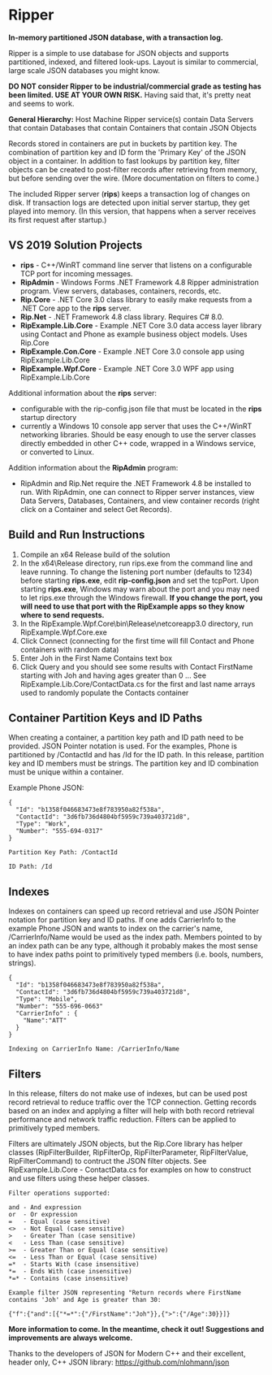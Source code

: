 # Ripper
**In-memory partitioned JSON database, with a transaction log.**

Ripper is a simple to use database for JSON objects and supports partitioned, indexed, and filtered look-ups.
Layout is similar to commercial, large scale JSON databases you might know.

**DO NOT consider Ripper to be industrial/commercial grade as testing has been limited. USE AT YOUR OWN RISK.**
Having said that, it's pretty neat and seems to work.

**General Hierarchy:** Host Machine Ripper service(s) contain Data Servers that contain Databases that contain Containers that contain JSON Objects

Records stored in containers are put in buckets by partition key. The combination of partition key and ID form the 'Primary Key' of the JSON object in a container.
In addition to fast lookups by partition key, filter objects can be created to post-filter records after retrieving from memory, but before sending over the wire.
(More documentation on filters to come.)

The included Ripper server (**rips**) keeps a transaction log of changes on disk. 
If transaction logs are detected upon initial server startup, they get played into memory. (In this version, that happens when a server receives its first request after startup.)

## VS 2019 Solution Projects
* **rips** - C++/WinRT command line server that listens on a configurable TCP port for incoming messages.
* **RipAdmin** - Windows Forms .NET Framework 4.8 Ripper administration program. View servers, databases, containers, records, etc.
* **Rip.Core** - .NET Core 3.0 class library to easily make requests from a .NET Core app to the **rips** server.
* **Rip.Net** - .NET Framework 4.8 class library. Requires C# 8.0.
* **RipExample.Lib.Core** - Example .NET Core 3.0 data access layer library using Contact and Phone as example business object models. Uses Rip.Core
* **RipExample.Con.Core** - Example .NET Core 3.0 console app using RipExample.Lib.Core
* **RipExample.Wpf.Core** - Example .NET Core 3.0 WPF app using RipExample.Lib.Core

Additional information about the **rips** server:
* configurable with the rip-config.json file that must be located in the **rips** startup directory
* currently a Windows 10 console app server that uses the C++/WinRT networking libraries. Should be easy enough to use the server classes directly embedded in other C++ code, wrapped in a Windows service, or converted to Linux.

Addition information about the **RipAdmin** program:
* RipAdmin and Rip.Net require the .NET Framework 4.8 be installed to run. With RipAdmin, one can connect to Ripper server instances, view Data Servers, Databases, Containers, and view container records (right click on a Container and select Get Records).

## Build and Run Instructions
1. Compile an x64 Release build of the solution
2. In the x64\Release directory, run rips.exe from the command line and leave running.  To change the listening port number (defaults to 1234) before starting **rips.exe**, edit **rip-config.json** and set the tcpPort.  Upon starting **rips.exe**, Windows may warn about the port and you may need to let rips.exe through the Windows firewall. **If you change the port, you will need to use that port with the RipExample apps so they know where to send requests.**
3. In the RipExample.Wpf.Core\bin\Release\netcoreapp3.0 directory, run RipExample.Wpf.Core.exe
4. Click Connect (connecting for the first time will fill Contact and Phone containers with random data)
5. Enter Joh in the First Name Contains text box
6. Click Query and you should see some results with Contact FirstName starting with Joh and having ages greater than 0
... See RipExample.Lib.Core/ContactData.cs for the first and last name arrays used to randomly populate the Contacts container

## Container Partition Keys and ID Paths
When creating a container, a partition key path and ID path need to be provided. JSON Pointer notation is used. For the examples, Phone is partitioned by /ContactId and has /Id for the ID path. In this release, partition key and ID members must be strings. The partition key and ID combination must be unique within a container.

Example Phone JSON: 

```
{
  "Id": "b1358f046683473e8f783950a82f538a",
  "ContactId": "3d6fb736d4804bf5959c739a403721d8",
  "Type": "Work",
  "Number": "555-694-0317"
}

Partition Key Path: /ContactId

ID Path: /Id
```

## Indexes
Indexes on containers can speed up record retrieval and use JSON Pointer notation for partition key and ID paths. If one adds CarrierInfo to the example Phone JSON and wants to index on the carrier's name, /CarrierInfo/Name would be used as the index path. Members pointed to by an index path can be any type, although it probably makes the most sense to have index paths point to primitively typed members (i.e. bools, numbers, strings).

```
{
  "Id": "b1358f046683473e8f783950a82f538a",
  "ContactId": "3d6fb736d4804bf5959c739a403721d8",
  "Type": "Mobile",
  "Number": "555-696-0663"
  "CarrierInfo" : {
    "Name":"ATT"
  }
}

Indexing on CarrierInfo Name: /CarrierInfo/Name
```

## Filters
In this release, filters do not make use of indexes, but can be used post record retrieval to reduce traffic over the TCP connection. Getting records based on an index and applying a filter will help with both record retrieval performance and network traffic reduction. Filters can be applied to primitively typed members.

Filters are ultimately JSON objects, but the Rip.Core library has helper classes (RipFilterBuilder, RipFilterOp, RipFilterParameter, RipFilterValue, RipFilterCommand) to contruct the JSON filter objects. See RipExample.Lib.Core - ContactData.cs for examples on how to construct and use filters using these helper classes.

```
Filter operations supported:

and - And expression
or  - Or expression
=   - Equal (case sensitive)
<>  - Not Equal (case sensitive)
>   - Greater Than (case sensitive)
<   - Less Than (case sensitive)
>=  - Greater Than or Equal (case sensitive)
<=  - Less Than or Equal (case sensitive)
=*  - Starts With (case insensitive)
*=  - Ends With (case insensitive)
*=* - Contains (case insensitive)

Example filter JSON representing "Return records where FirstName contains 'Joh' and Age is greater than 30:

{"f":{"and":[{"*=*":{"/FirstName":"Joh"}},{">":{"/Age":30}}]}
```



**More information to come. In the meantime, check it out! Suggestions and improvements are always welcome.**

Thanks to the developers of JSON for Modern C++ and their excellent, header only, C++ JSON library: https://github.com/nlohmann/json
